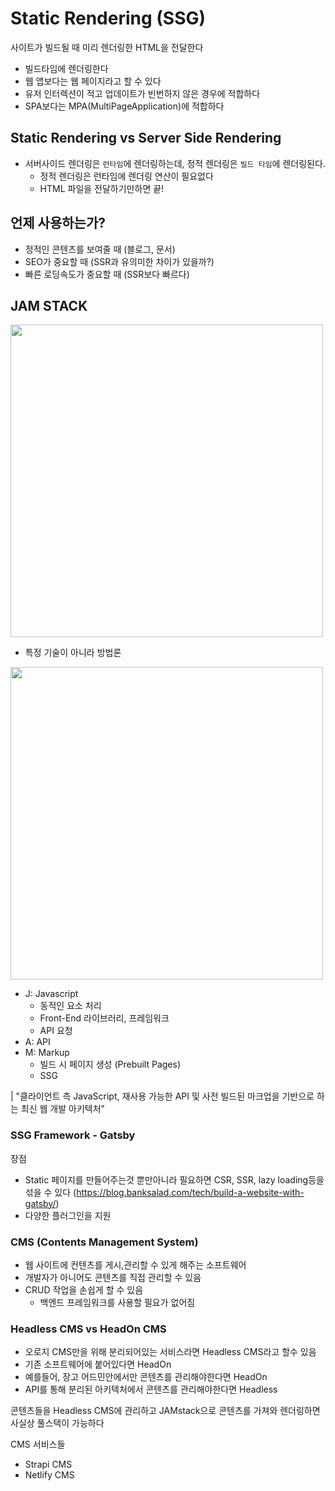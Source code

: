 # Static Rendering (SSG)

사이트가 빌드될 때 미리 렌더링한 HTML을 전달한다 

- 빌드타임에 렌더링한다
- 웹 앱보다는 웹 페이지라고 할 수 있다
- 유저 인터렉션이 적고 업데이트가 빈번하지 않은 경우에 적합하다
- SPA보다는 MPA(MultiPageApplication)에 적합하다


##  Static Rendering vs Server Side Rendering

- 서버사이드 렌더링은 `런타임`에 렌더링하는데, 정적 렌더링은 `빌드 타임`에 렌더링된다.
  - 정적 렌더링은 런타임에 렌더링 연산이 필요없다
  - HTML 파일을 전달하기만하면 끝!

## 언제 사용하는가?

- 정적인 콘텐츠를 보여줄 때 (블로그, 문서)
- SEO가 중요할 때 (SSR과 유의미한 차이가 있을까?)
- 빠른 로딩속도가 중요할 때 (SSR보다 빠르다)


## JAM STACK

<img  src="https://jbee.io/static/7e3f82eeaebe845d8e9059f16ab05a4f/8740f/jamstack_thumbnail.png" width="500"/>


- 특정 기술이 아니라 방법론


<img src="https://www.bottlehs.com/assets/jamstack-structure.png" width="500"/>

- J: Javascript
  - 동적인 요소 처리
  - Front-End 라이브러리, 프레임워크
  - API 요청
- A: API
- M: Markup
  - 빌드 시 페이지 생성 (Prebuilt Pages)
  - SSG

| "클라이언트 측 JavaScript, 재사용 가능한 API 및 사전 빌드된 마크업을 기반으로 하는 최신 웹 개발 아키텍처"



### SSG Framework - Gatsby

장점

- Static 페이지를 만들어주는것 뿐만아니라 필요하면 CSR, SSR, lazy loading등을 섞을 수 있다 (https://blog.banksalad.com/tech/build-a-website-with-gatsby/)
- 다양한 플러그인을 지원


### CMS (Contents Management System)
- 웹 사이트에 컨텐츠를 게시,관리할 수 있게 해주는 소프트웨어
- 개발자가 아니어도 콘텐츠를 직접 관리할 수 있음
- CRUD 작업을 손쉽게 할 수 있음
  - 백엔드 프레임워크를 사용할 필요가 없어짐

### Headless CMS vs HeadOn CMS
- 오로지 CMS만을 위해 분리되어있는 서비스라면 Headless CMS라고 할수 있음
- 기존 소프트웨어에 붙어있다면 HeadOn
- 예를들어, 장고 어드민안에서만 콘텐츠를 관리해야한다면 HeadOn
- API를 통해 분리된 아키텍처에서 콘텐츠를 관리해야한다면 Headless


콘텐츠들을 Headless CMS에 관리하고 JAMstack으로 콘텐츠를 가져와 렌더링하면 사실상 풀스택이 가능하다


CMS 서비스들
- Strapi CMS
- Netlify CMS